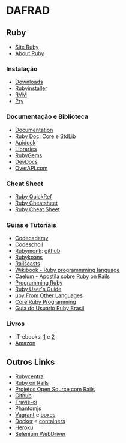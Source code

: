 # DAFRAD


## Ruby

* [Site Ruby](https://www.ruby-lang.org/en/)
* [About Ruby](https://www.ruby-lang.org/en/about/)

### Instalação

* [Downloads](https://www.ruby-lang.org/en/downloads/)
* [Rubyinstaller](http://rubyinstaller.org/)
* [RVM](https://rvm.io/rvm/install)
* [Pry](http://pryrepl.org/)

### Documentação e Biblioteca

* [Documentation](https://www.ruby-lang.org/en/documentation/)
* [Ruby Doc](http://ruby-doc.org/): [Core](http://ruby-doc.org/core-2.1.1/) e [StdLib](http://ruby-doc.org/stdlib-2.1.1/)
* [Apidock](http://apidock.com/)
* [Libraries](https://www.ruby-lang.org/en/libraries/)
* [RubyGems](http://rubygems.org/)
* [DevDocs](http://devdocs.io/ruby/)
* [OverAPI.com](http://overapi.com/ruby/)

### Cheat Sheet
* [Ruby QuickRef](http://zenspider.com/Languages/Ruby/QuickRef.html)
* [Ruby Cheatsheet](http://www.cheat-sheets.org/saved-copy/RubyCheat.pdf)
* [Ruby Cheat Sheet](http://www.testingeducation.org/conference/wtst3_pettichord9.pdf)

### Guias e Tutoriais

* [Codecademy](http://www.codecademy.com/tracks/ruby)
* [Codescholl](https://www.codeschool.com/paths/ruby)
* [Rubymonk](https://rubymonk.com/): [github](https://github.com/neo/ruby_koans)
* [Rubykoans](http://rubykoans.com/)
* [Railscasts](http://railscasts.com/)
* [Wikibook - Ruby programmming language](http://en.wikibooks.org/wiki/Ruby_programming_language)
* [Caelum - Apostila sobre Ruby on Rails](http://www.caelum.com.br/apostila-ruby-on-rails/a-linguagem-ruby/)
* [Programming Ruby](http://docs.ruby-doc.com/docs/ProgrammingRuby/)
* [Ruby User's Guide](http://www.rubyist.net/~slagell/ruby/index.html)
* [uby From Other Languages](https://www.ruby-lang.org/en/documentation/ruby-from-other-languages/)
* [Core Ruby Programming](http://rubylearning.com/satishtalim/tutorial.html)
* [Guia do Usuário Ruby Brasil](http://ruby-br.org/tutoriais/?t=1&p=0)

### Livros
* IT-ebooks: [1](http://it-ebooks.info/tag/ruby/) e [2](http://it-ebooks-search.info/search?q=ruby)
* [Amazon](http://www.amazon.com/gp/search/ref=sr_pg_2?rh=n%3A283155%2Cn%3A5%2Cn%3A3839%2Cn%3A3952%2Cn%3A6134006011%2Ck%3Aruby)

## Outros Links

* [Rubycentral](http://rubycentral.org/)
* [Ruby on Rails](http://rubyonrails.org/)
* [Projetos Open Source com Rails](http://www.opensourcerails.com/)
* [Github](https://github.com/)
* [Travis-ci](https://travis-ci.org/)
* [Phantomjs](http://phantomjs.org/)
* [Vagrant](http://www.vagrantup.com/) e [boxes](http://www.vagrantbox.es/)
* [Docker](https://www.docker.io/) e [containers](https://index.docker.io/)
* [Heroku](https://www.heroku.com/)
* [Selenium WebDriver](http://docs.seleniumhq.org/projects/webdriver/)
